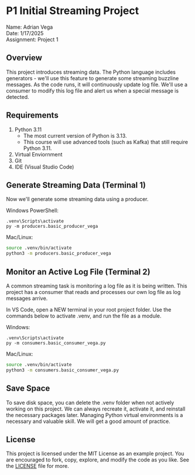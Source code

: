 # P1 Initial Streaming Project
Name: Adrian Vega <br>
Date: 1/17/2025 <br>
Assignment: Project 1

## Overview

This project introduces streaming data. 
The Python language includes generators - we'll use this feature to generate some streaming buzzline messages. 
As the code runs, it will continuously update log file. 
We'll use a consumer to modify this log file and alert us when a special message is detected. 

## Requirements

1. Python 3.11
    - The most current version of Python is 3.13. 
    - This course will use advanced tools (such as Kafka) that still require Python 3.11. 
2. Virtual Enviornment
3. Git
4. IDE (Visual Studio Code)

## Generate Streaming Data (Terminal 1)

Now we'll generate some streaming data using a producer.

Windows PowerShell:

```shell
.venv\Scripts\activate
py -m producers.basic_producer_vega
```

Mac/Linux:
```zsh
source .venv/bin/activate
python3 -m producers.basic_producer_vega
```

## Monitor an Active Log File (Terminal 2)

A common streaming task is monitoring a log file as it is being written. 
This project has a consumer that reads and processes our own log file as log messages arrive. 

In VS Code, open a NEW terminal in your root project folder. 
Use the commands below to activate .venv, and run the file as a module. 

Windows:
```shell
.venv\Scripts\activate
py -m consumers.basic_consumer_vega.py
```

Mac/Linux:
```zsh
source .venv/bin/activate
python3 -m consumers.basic_consumer_vega.py
```

## Save Space
To save disk space, you can delete the .venv folder when not actively working on this project.
We can always recreate it, activate it, and reinstall the necessary packages later. 
Managing Python virtual environments is a necessary and valuable skill. 
We will get a good amount of practice. 

## License
This project is licensed under the MIT License as an example project. 
You are encouraged to fork, copy, explore, and modify the code as you like. 
See the [LICENSE](LICENSE.txt) file for more.
